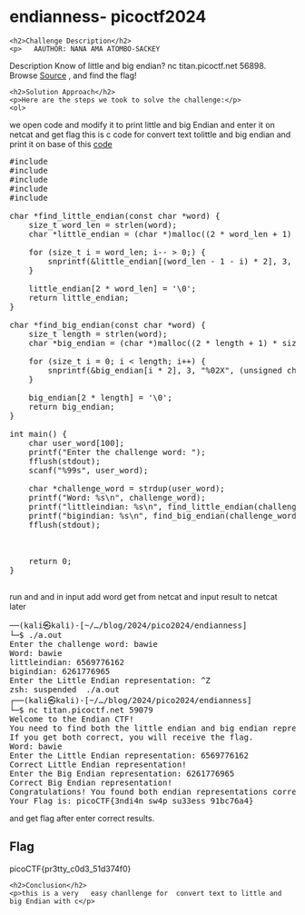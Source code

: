 
<!DOCTYPE html>
<html>

<body>
    <h1>endianness- picoctf2024</h1>

    <h2>Challenge Description</h2>
    <p>   AAUTHOR: NANA AMA ATOMBO-SACKEY

Description
Know of little and big endian?
nc titan.picoctf.net 56898. 
Browse <a href="https://artifacts.picoctf.net/c_titan/116/flag.c">Source</a> , and find the flag!
 
 
</p>
 
    <h2>Solution Approach</h2>
    <p>Here are the steps we took to solve the challenge:</p>
    <ol>
   we open code and modify it to print little and big Endian  and enter it on netcat and get flag 
this is c code for convert text tolittle and big endian  and print it on base of this <a href="https://phantom1ss.github.io/blog/2024/pico2024/endianness/flag.c">code</a>
<pre>
#include <stdio.h>
#include <stdlib.h>
#include <string.h>
#include <stdbool.h>
#include <ctype.h>

char *find_little_endian(const char *word) {
    size_t word_len = strlen(word);
    char *little_endian = (char *)malloc((2 * word_len + 1) * sizeof(char));

    for (size_t i = word_len; i-- > 0;) {
        snprintf(&little_endian[(word_len - 1 - i) * 2], 3, "%02X", (unsigned char)word[i]);
    }

    little_endian[2 * word_len] = '\0';
    return little_endian;
}

char *find_big_endian(const char *word) {
    size_t length = strlen(word);
    char *big_endian = (char *)malloc((2 * length + 1) * sizeof(char));

    for (size_t i = 0; i < length; i++) {
        snprintf(&big_endian[i * 2], 3, "%02X", (unsigned char)word[i]);
    }

    big_endian[2 * length] = '\0';
    return big_endian;
}

int main() {
    char user_word[100];
    printf("Enter the challenge word: ");
    fflush(stdout);
    scanf("%99s", user_word);

    char *challenge_word = strdup(user_word);
    printf("Word: %s\n", challenge_word);
    printf("littleindian: %s\n", find_little_endian(challenge_word));
    printf("bigindian: %s\n", find_big_endian(challenge_word));
    fflush(stdout);

    

    return 0;
}

</pre>
run and and in input add word get from netcat and input result to netcat later
<pre>
──(kali㉿kali)-[~/…/blog/2024/pico2024/endianness]
└─$ ./a.out
Enter the challenge word: bawie
Word: bawie
littleindian: 6569776162
bigindian: 6261776965
Enter the Little Endian representation: ^Z
zsh: suspended  ./a.out
┌──(kali㉿kali)-[~/…/blog/2024/pico2024/endianness]
└─$ nc titan.picoctf.net 59079
Welcome to the Endian CTF!
You need to find both the little endian and big endian representations of a word.
If you get both correct, you will receive the flag.
Word: bawie
Enter the Little Endian representation: 6569776162
Correct Little Endian representation!
Enter the Big Endian representation: 6261776965
Correct Big Endian representation!
Congratulations! You found both endian representations correctly!
Your Flag is: picoCTF{3ndi4n_sw4p_su33ess_91bc76a4}
</pre>
and get flag after enter correct results.
    </ol>
<br>
    <h2>Flag</h2>
    <p class="flag">picoCTF{pr3tty_c0d3_51d374f0}
</p>

    <h2>Conclusion</h2>
    <p>this is a very   easy chanllenge for  convert text to little and big Endian with c</p>
</body>
</html>

 

